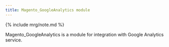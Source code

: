 ```yaml
---
title: Magento_GoogleAnalytics module
---
```


{% include mrg/note.md %}

Magento_GoogleAnalytics is a module for integration with Google Analytics service.


